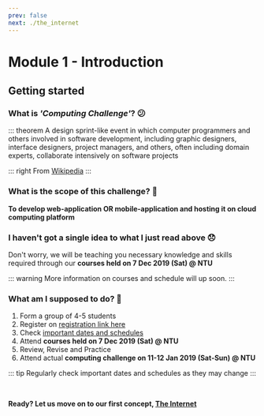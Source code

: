 ```yaml
---
prev: false
next: ./the_internet
---
```


# Module 1 - Introduction

## Getting started

### What is *'Computing Challenge'*? :confused:

::: theorem
A design sprint-like event in which computer programmers and others involved in software development, including graphic designers, interface designers, project managers, and others, often including domain experts, collaborate intensively on software projects

::: right
From [Wikipedia](https://en.wikipedia.org/wiki/Hackathon)
:::

### What is the scope of this challenge? :dart:

**To develop web-application OR mobile-application and hosting it on cloud computing platform**

### I haven't got a single idea to what I just read above :disappointed:

Don't worry, we will be teaching you necessary knowledge and skills required through our **courses held on  7 Dec 2019 (Sat) @ NTU**

::: warning
More information on courses and schedule will up soon.
:::

### What am I supposed to do? :thinking:

1. Form a group of 4-5 students
2. Register on [registration link here](./#)
3. Check [important dates and schedules](../important_dates_schedule.md)
4. Attend **courses held on  7 Dec 2019 (Sat) @ NTU**
5. Review, Revise and Practice
6. Attend actual **computing challenge on 11-12 Jan 2019 (Sat-Sun) @ NTU**

::: tip
Regularly check important dates and schedules as they may change
:::

<br>

**Ready? Let us move on to our first concept, [The Internet](./the_internet.md)**